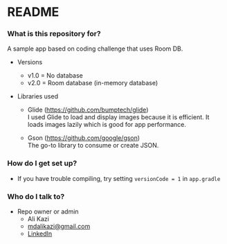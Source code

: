 # README #

### What is this repository for? ###
A sample app based on coding challenge that uses Room DB.

* Versions
    - v1.0 = No database
    - v2.0 = Room database (in-memory database)
    
* Libraries used

    - Glide (https://github.com/bumptech/glide)  
    I used Glide to load and display images because it is efficient. It loads images lazily which is good for app performance.
    
    - Gson (https://github.com/google/gson)  
    The go-to library to consume or create JSON.

### How do I get set up? ###

* If you have trouble compiling, try setting `versionCode = 1` in `app.gradle`

### Who do I talk to? ###

* Repo owner or admin
    - Ali Kazi  
    - mdalikazi@gmail.com  
    - [LinkedIn](linkedin.com/in/mdalikazi)
